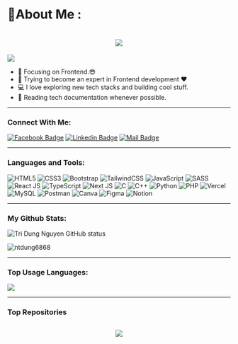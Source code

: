 # 💫About Me :

<h1 align="center">
  <a href="https://git.io/typing-svg">
    <img src="https://readme-typing-svg.herokuapp.com/?lines=Hello,+There!+👋;I'm+Tri+Dung+Nguyen;Nice+to+meet+you!&center=true&size=30">
  </a>
</h1>

![](https://komarev.com/ghpvc/?username=ntdung6868&color=brightgreen)

-   🔭 Focusing on Frontend.😎
-   🌱 Trying to become an expert in Frontend development ❤
-   💻 I love exploring new tech stacks and building cool stuff.
-   📰 Reading tech documentation whenever possible.

---

### Connect With Me:

[![Facebook Badge](https://img.shields.io/badge/Facebook-1877F2?style=for-the-badge&logo=facebook&logoColor=white)](https://www.facebook.com/tridung6868)
[![Linkedin Badge](https://img.shields.io/badge/LinkedIn-0077B5?style=for-the-badge&logo=linkedin&logoColor=white)](https://www.linkedin.com/in/ntdungqlqb/)
[![Mail Badge](https://img.shields.io/badge/Gmail-D14836?style=for-the-badge&logo=gmail&logoColor=white)](mailto:ntdungqlqb@gmail.com)

---

### Languages and Tools:

![HTML5](https://img.shields.io/badge/html5-%23E34F26.svg?style=plastic&logo=html5&logoColor=white)
![CSS3](https://img.shields.io/badge/css3-%231572B6.svg?style=plastic&logo=css3&logoColor=white)
![Bootstrap](https://img.shields.io/badge/bootstrap-%23563D7C.svg?style=plastic&logo=bootstrap&logoColor=white)
![TailwindCSS](https://img.shields.io/badge/tailwindcss-%2338B2AC.svg?style=plastic&logo=tailwind-css&logoColor=white)
![JavaScript](https://img.shields.io/badge/javascript-%23323330.svg?style=plastic&logo=javascript&logoColor=%23F7DF1E)
![SASS](https://img.shields.io/badge/SASS-hotpink.svg?style=plastic&logo=SASS&logoColor=white)
![React JS](https://img.shields.io/badge/react-%2320232a.svg?style=plastic&logo=react&logoColor=%2361DAFB)
![TypeScript](https://img.shields.io/badge/typescript-%23007ACC.svg?style=plastic&logo=typescript&logoColor=white)
![Next JS](https://img.shields.io/badge/Next-black?style=plastic&logo=next.js&logoColor=white)
![C](https://img.shields.io/badge/c-%2300599C.svg?style=plastic&logo=c&logoColor=white)
![C++](https://img.shields.io/badge/c++-%2300599C.svg?style=plastic&logo=c%2B%2B&logoColor=white)
![Python](https://img.shields.io/badge/python-3670A0?style=plastic&logo=python&logoColor=ffdd54)
![PHP](https://img.shields.io/badge/php-%23777BB4.svg?style=plastic&logo=php&logoColor=white)
![Vercel](https://img.shields.io/badge/vercel-%23000000.svg?style=plastic&logo=vercel&logoColor=white)
![MySQL](https://img.shields.io/badge/mysql-%2300f.svg?style=plastic&logo=mysql&logoColor=white)
![Postman](https://img.shields.io/badge/Postman-FF6C37?style=plastic&logo=postman&logoColor=white)
![Canva](https://img.shields.io/badge/Canva-%2300C4CC.svg?style=plastic&logo=Canva&logoColor=white)
![Figma](https://img.shields.io/badge/figma-%23F24E1E.svg?style=plastic&logo=figma&logoColor=white)
![Notion](https://img.shields.io/badge/Notion-%23000000.svg?style=plastic&logo=notion&logoColor=white)

---

### My Github Stats:

<p>
  <img align="center" src="https://github-readme-stats.vercel.app/api?username=ntdung6868&theme=radical&hide_border=false&include_all_commits=false&count_private=false" alt="Tri Dung Nguyen GitHub status" />
</p>
<p>
  <img align="center" src="https://github-readme-streak-stats.herokuapp.com/?user=ntdung6868&theme=radical&hide_border=false" alt="ntdung6868" />
</p>

---

### Top Usage Languages:

<img align="center" src="https://github-readme-stats.vercel.app/api/top-langs/?username=ntdung6868&theme=radical&hide_border=false&include_all_commits=false&count_private=false&layout=compact" />

---

### Top Repositories

<h2 align="center">
  <a href="https://git.io/typing-svg">
    <img src="https://readme-typing-svg.herokuapp.com/?lines=Updating...&center=true&size=20">
  </a>
</h2>
